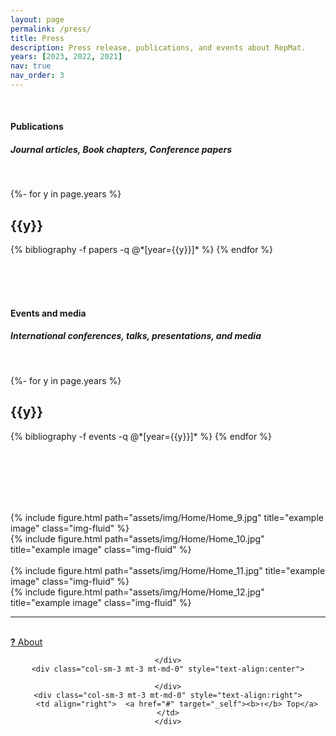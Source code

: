 ```yaml
---
layout: page
permalink: /press/
title: Press
description: Press release, publications, and events about RepMat.
years: [2023, 2022, 2021]
nav: true
nav_order: 3
---
```

<!-- _pages/publications.md -->

<br>


<h4><b><a name="publications">Publications</a></b></h4>
<h5>Journal articles, Book chapters, Conference papers</h5>
<br>

<div class="publications">

{%- for y in page.years %}
  <h2 class="year">{{y}}</h2>
  {% bibliography -f papers -q @*[year={{y}}]* %}
{% endfor %}

</div>

<br><br><br>


<h4><b><a name="events">Events and media</a></b></h4>
<h5>International conferences, talks, presentations, and media</h5>
<br>

<div class="publications">

{%- for y in page.years %}
  <h2 class="year">{{y}}</h2>
  {% bibliography -f events -q @*[year={{y}}]* %}
{% endfor %}

</div>

<br><br><br><br><br>
<div class="row justify-content-sm-center">
    <div class="col-sm-4 mt-3 mt-md-0">
        {% include figure.html path="assets/img/Home/Home_9.jpg" title="example image" class="img-fluid" %}
    </div>
    <div class="col-sm-8 mt-3 mt-md-0">
        {% include figure.html path="assets/img/Home/Home_10.jpg" title="example image" class="img-fluid" %}
    </div>
</div>
<br>
<div class="row justify-content-sm-center">
    <div class="col-sm-8 mt-3 mt-md-0">
        {% include figure.html path="assets/img/Home/Home_11.jpg" title="example image" class="img-fluid" %}
    </div>
    <div class="col-sm-4 mt-3 mt-md-0">
        {% include figure.html path="assets/img/Home/Home_12.jpg" title="example image" class="img-fluid" %}
    </div>
</div>
<hr>

<br>
<div class="row justify-content-sm-center">
    <div class="col-sm-3 mt-3 mt-md-0" style="text-align:left">
    <a href="/about/" target="_self"><b>?</b> About</a></div>
    <div class="col-sm-3 mt-3 mt-md-0" style="text-align:center">

    </div>
    <div class="col-sm-3 mt-3 mt-md-0" style="text-align:center">

    </div>
    <div class="col-sm-3 mt-3 mt-md-0" style="text-align:right">
        <td align="right">  <a href="#" target="_self"><b>↑</b> Top</a></td>
    </div>
</div>
